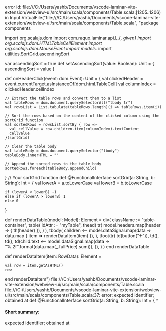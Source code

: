 error id: file:///C:/Users/yashb/Documents/vscode-laminar-vite-extension/webview-ui/src/main/scala/components/Table.scala:[1205..1206) in Input.VirtualFile("file:///C:/Users/yashb/Documents/vscode-laminar-vite-extension/webview-ui/src/main/scala/components/Table.scala", "package components

import org.scalajs.dom
import com.raquo.laminar.api.L.{*, given}
import org.scalajs.dom.HTMLTableCellElement
import org.scalajs.dom.MouseEvent
import models.*
import utilities.SortGrid.ascendingSort

var ascendingSort = true
def setAscendingSort(value: Boolean): Unit = {
  ascendingSort = value
}

def onHeaderClick(event: dom.Event): Unit = {
    val clickedHeader = event.currentTarget.asInstanceOf[dom.html.TableCell]
    val columnIndex = clickedHeader.cellIndex

    // Extract the table rows and convert them to a list
    val tableRows = dom.document.querySelectorAll("tbody tr")
    val rowsList = List.tabulate(tableRows.length)(i => tableRows.item(i))

    // Sort the rows based on the content of the clicked column using the sortGrid function
    val sortedRows = rowsList.sortBy { row =>
      val cellValue = row.children.item(columnIndex).textContent
      cellValue
    }(sortGrid)

    // Clear the table body
    val tableBody = dom.document.querySelector("tbody")
    tableBody.innerHTML = ""

    // Append the sorted rows to the table body
    sortedRows.foreach(tableBody.appendChild)
  }
    // Your sortGrid function
   def @FunctionalInterface sortGrid(a: String, b: String): Int = {
    val lowerA = a.toLowerCase
    val lowerB = b.toLowerCase

    if (lowerA < lowerB) -1
    else if (lowerA > lowerB) 1
    else 0
  }

def renderDataTable(model: Model): Element =
  div(
    className := "table-container",
    table(
      idAttr := "myTable",
      thead(
        tr(
            model.headers.map(header => {
                th(header)
            }),
        )
      ),
      tbody(
        children <-- model.dataSignal.map(data => data.map { item =>
          renderDataItem(item)
        }),
      ),
      tfoot(tr(
        td(button("➕")),
        td(),
        td(),
        td(child.text <-- model.dataSignal.map(data => "%.2f".format(data.map(_.fullPrice).sum))),
      )),
    )
  )
end renderDataTable

def renderDataItem(item: RowData): Element =

    val row = item.getAsHTML()
    row

end renderDataItem")
file:///C:/Users/yashb/Documents/vscode-laminar-vite-extension/webview-ui/src/main/scala/components/Table.scala
file:///C:/Users/yashb/Documents/vscode-laminar-vite-extension/webview-ui/src/main/scala/components/Table.scala:37: error: expected identifier; obtained at
   def @FunctionalInterface sortGrid(a: String, b: String): Int = {
       ^
#### Short summary: 

expected identifier; obtained at